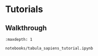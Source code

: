 # Tutorials

## Walkthrough

```{toctree}
:maxdepth: 1

notebooks/tabula_sapiens_tutorial.ipynb
```
